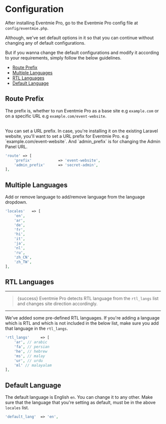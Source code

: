 # Configuration

After installing Eventmie Pro, go to the Eventmie Pro config file at `config/eventmie.php`.

Although, we've set default options in it so that you can continue without changing any of default configurations.

But if you wanna change the default configurations and modify it according to your requirements, simply follow the below guidelines.


- [Route Prefix](#route-prefix)
- [Multiple Languages](#multiple-languages)
- [RTL Languages](#rtl-languages)
- [Default Language](#default-language)

<a name="route-prefix"></a>
## Route Prefix

The prefix is, whether to run Eventmie Pro as a base site e.g `example.com` or on a specific URL e.g `example.com/event-website`.

<br>
You can set a URL prefix. In case, you're installing it on the existing Laravel website, you'll want to set a URL prefix for Eventmie Pro.
e.g `example.com/event-website`. And `admin_prefix` is for changing the Admin Panel URL.


```php
'route' => [
    'prefix'            => 'event-website',
    'admin_prefix'      => 'secret-admin',
],
```


<a name="multiple-languages"></a>
## Multiple Languages

Add or remove language to add/remove language from the language dropdown.

```php
'locales'   => [
    'en',
    'ar',
    'de',
    'fr',
    'hi',
    'it',
    'ja',
    'nl',
    'ru',
    'zh_CN',
    'zh_TW',
],
```


<a name="rtl-languages"></a>
## RTL Languages

---

>{success} Eventmie Pro detects RTL language from the `rtl_langs` list and changes site direction accordingly. 

---

We've added some pre-defined RTL languages. If you're adding a language which is RTL and which is not included in the below list, make sure you add that language in the `rtl_langs`.


```php
'rtl_langs'     => [
    'ar', // arabic
    'fa', // persian
    'he', // hebrew
    'ms', // malay
    'ur', // urdu
    'ml' // malayalam
],
```


<a name="default-language"></a>
## Default Language

The default language is English `en`. You can change it to any other. Make sure that the language that you're setting as default, must be in the above `locales` list.

```php
'default_lang'  => 'en',
```
